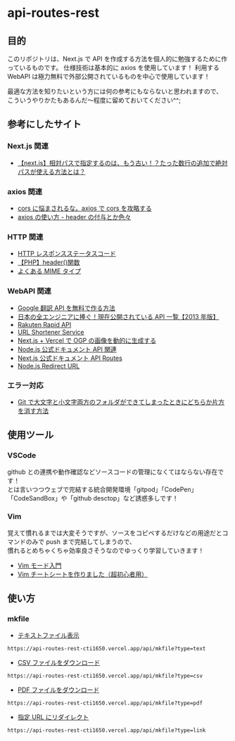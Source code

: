 # api-routes-rest

## 目的

このリポジトリは、Next.js で API を作成する方法を個人的に勉強するために作っているものです。
仕様技術は基本的に axios を使用しています！
利用する WebAPI は極力無料で外部公開されているものを中心で使用しています！

最適な方法を知りたいという方には何の参考にもならないと思われますので、
こういうやりかたもあるんだ～程度に留めておいてください^^;

## 参考にしたサイト

### Next.js 関連

- [【next.js】相対パスで指定するのは、もう古い！？たった数行の追加で絶対パスが使える方法とは？](https://qiita.com/syu_ikeda/items/06fe4514f5d518a213b8)

### axios 関連

- [cors に悩まされるな。axios で cors を攻略する](https://qiita.com/inatatsu_csg/items/15f63be00096ec21535e)
- [axios の使い方 - header の付与とか色々](https://kawauso-lab.hatenablog.jp/entry/2020/01/18/223711)

### HTTP 関連

- [HTTP レスポンスステータスコード](https://developer.mozilla.org/ja/docs/Web/HTTP/Status)
- [【PHP】header()関数](https://deep-blog.jp/engineer/12665/)
- [よくある MIME タイプ](https://developer.mozilla.org/ja/docs/Web/HTTP/Basics_of_HTTP/MIME_types/Common_types)

### WebAPI 関連

- [Google 翻訳 API を無料で作る方法](https://qiita.com/satto_sann/items/be4177360a0bc3691fdf)
- [日本の全エンジニアに捧ぐ！現在公開されている API 一覧【2013 年版】](https://www.find-job.net/startup/api-2013)
- [Rakuten Rapid API](https://api.rakuten.net/)
- [URL Shortener Service](https://api.rakuten.net/BigLobster/api/url-shortener-service)
- [Next.js + Vercel で OGP の画像を動的に生成する](https://zenn.dev/tiwu_dev/articles/68d58d4ab710af)
- [Node.js 公式ドキュメント API 関連](https://nodejs.org/api/http.html)
- [Next.js 公式ドキュメント API Routes](https://nextjs.org/docs/api-routes/introduction)
- [Node.js Redirect URL](https://stackoverflow.com/questions/6234380/nodejs-redirect-url)

### エラー対応

- [Git で大文字と小文字両方のフォルダができてしまったときにどちらか片方を消す方法](https://qiita.com/inductor/items/6d58afd9f6b741208439)

## 使用ツール

### VSCode

github との連携や動作確認などソースコードの管理になくてはならない存在です！  
とは言いつつウェブで完結する統合開発環境「gitpod」「CodePen」「CodeSandBox」や「github desctop」など誘惑多しです！

### Vim

覚えて慣れるまでは大変そうですが、ソースをコピペするだけなどの用途だとコマンドのみで push まで完結してしまうので、  
慣れるとめちゃくちゃ効率良さそうなのでゆっくり学習していきます！

- [Vim モード入門](https://qiita.com/gorilla0513/items/e8ccb15bfc87e7ed8d5b)
- [Vim チートシートを作りました（超初心者用）](https://qiita.com/hattys2/items/56d973ad4f197b751501)

## 使い方

### mkfile

- [テキストファイル表示](https://api-routes-rest-cti1650.vercel.app/api/mkfile?type=text)

```
https://api-routes-rest-cti1650.vercel.app/api/mkfile?type=text
```

- [CSV ファイルをダウンロード](https://api-routes-rest-cti1650.vercel.app/api/mkfile?type=csv)

```
https://api-routes-rest-cti1650.vercel.app/api/mkfile?type=csv
```

- [PDF ファイルをダウンロード](https://api-routes-rest-cti1650.vercel.app/api/mkfile?type=pdf)

```
https://api-routes-rest-cti1650.vercel.app/api/mkfile?type=pdf
```

- [指定 URL にリダイレクト](https://api-routes-rest-cti1650.vercel.app/api/mkfile?type=link)

```
https://api-routes-rest-cti1650.vercel.app/api/mkfile?type=link
```
